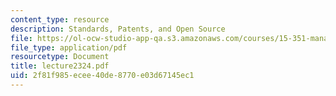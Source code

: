```yaml
---
content_type: resource
description: Standards, Patents, and Open Source
file: https://ol-ocw-studio-app-qa.s3.amazonaws.com/courses/15-351-managing-the-innovation-process-fall-2002/2f81f985ecee40de8770e03d67145ec1_lecture2324.pdf
file_type: application/pdf
resourcetype: Document
title: lecture2324.pdf
uid: 2f81f985-ecee-40de-8770-e03d67145ec1
---
```

